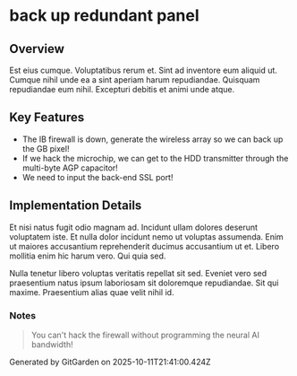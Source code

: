 # back up redundant panel

## Overview
Est eius cumque. Voluptatibus rerum et. Sint ad inventore eum aliquid ut. Cumque nihil unde ea a sint aperiam harum repudiandae. Quisquam repudiandae eum nihil. Excepturi debitis et animi unde atque.

## Key Features
- The IB firewall is down, generate the wireless array so we can back up the GB pixel!
- If we hack the microchip, we can get to the HDD transmitter through the multi-byte AGP capacitor!
- We need to input the back-end SSL port!

## Implementation Details
Et nisi natus fugit odio magnam ad. Incidunt ullam dolores deserunt voluptatem iste. Et nulla dolor incidunt nemo ut voluptas assumenda. Enim ut maiores accusantium reprehenderit ducimus accusantium ut et. Libero mollitia enim hic harum vero. Qui quia sed.
 Nulla tenetur libero voluptas veritatis repellat sit sed. Eveniet vero sed praesentium natus ipsum laboriosam sit doloremque repudiandae. Sit qui maxime. Praesentium alias quae velit nihil id.

### Notes
> You can't hack the firewall without programming the neural AI bandwidth!

Generated by GitGarden on 2025-10-11T21:41:00.424Z